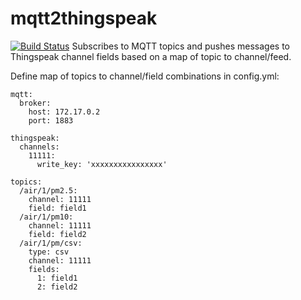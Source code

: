 # mqtt2thingspeak
[![Build Status](https://travis-ci.org/chatch/mqtt2thingspeak.svg?branch=master)](https://travis-ci.org/chatch/mqtt2thingspeak)
Subscribes to MQTT topics and pushes messages to Thingspeak channel fields based on a map of topic to channel/feed.

Define map of topics to channel/field combinations in config.yml:

```
mqtt:
  broker:
    host: 172.17.0.2
    port: 1883

thingspeak:
  channels:
    11111:
      write_key: 'xxxxxxxxxxxxxxxx'

topics:
  /air/1/pm2.5:
    channel: 11111
    field: field1
  /air/1/pm10:
    channel: 11111
    field: field2
  /air/1/pm/csv:
    type: csv
    channel: 11111
    fields:
      1: field1
      2: field2
```
